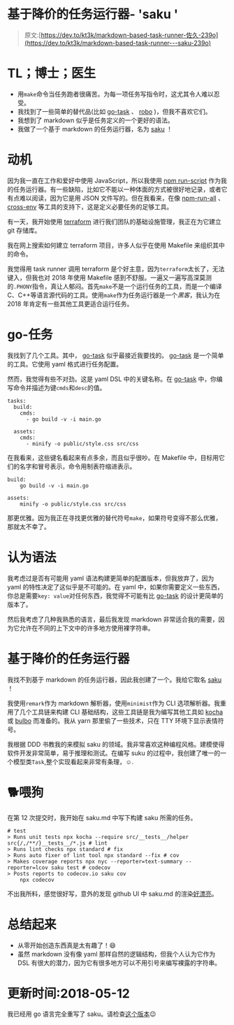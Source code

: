 # 基于降价的任务运行器- 'saku '

> 原文:[https://dev.to/kt3k/markdown-based-task-runner-佐久-239o](https://dev.to/kt3k/markdown-based-task-runner---saku-239o)

# TL；博士；医生

*   用`make`命令当任务跑者很痛苦。为每一项任务写指令时，这尤其令人难以忍受。
*   我找到了一些简单的替代品(比如 [go-task](https://github.com/go-task/task) 、 [robo](https://github.com/tj/robo) )，但我不喜欢它们。
*   我想到了 markdown 似乎是任务定义的一个更好的语法。
*   我做了一个基于 markdown 的任务运行器，名为 [saku](https://github.com/kt3k/node-saku) ！

# [](#motivation)动机

因为我一直在工作和爱好中使用 JavaScript，所以我使用 [npm run-script](https://docs.npmjs.com/cli/run-script) 作为我的任务运行器。有一些缺陷，比如它不能以一种体面的方式被很好地记录，或者它有点难以阅读，因为它是用 JSON 文件写的。但在我看来，在像 [npm-run-all](https://github.com/mysticatea/npm-run-all) 、 [cross-env](https://github.com/kentcdodds/cross-env) 等工具的支持下，这是定义必要任务的足够工具。

有一天，我开始使用 [terraform](https://www.terraform.io) 进行我们团队的基础设施管理，我正在为它建立 git 存储库。

我在网上搜索如何建立 terraform 项目，许多人似乎在使用 Makefile 来组织其中的命令。

我觉得用 task runner 调用 terraform 是个好主意，因为`terraform`太长了，无法键入，但我也对 2018 年使用 Makefile 感到不舒服。一遍又一遍写高深莫测的`.PHONY`指令，真让人郁闷。首先`make`不是一个运行任务的工具，而是一个编译 C、C++等语言源代码的工具。使用`make`作为任务运行器是一个*黑客*，我认为在 2018 年肯定有一些其他工具更适合运行任务。

# go-任务

我找到了几个工具。其中， [go-task](https://github.com/go-task/task) 似乎最接近我要找的。 [go-task](https://github.com/go-task/task) 是一个简单的工具。它使用 yaml 格式进行任务配置。

然而，我觉得有些不对劲。这是 yaml DSL 中的关键名称。在 [go-task](https://github.com/go-task/task) 中，你编写命令并描述为键`cmds`和`desc`的值。

```
tasks:
  build:
    cmds:
      - go build -v -i main.go

  assets:
    cmds:
      - minify -o public/style.css src/css 
```

在我看来，这些键名看起来有点多余，而且似乎很吵。在 Makefile 中，目标用它们的名字和冒号表示，命令用制表符缩进表示。

```
build:
    go build -v -i main.go

assets:
    minify -o public/style.css src/css 
```

那更优雅。因为我正在寻找更优雅的替代符号`make`，如果符号变得不那么优雅，那就太不幸了。

# [](#think-syntax)认为语法

我考虑过是否有可能用 yaml 语法构建更简单的配置版本，但我放弃了，因为 yaml 的特性决定了这似乎是不可能的。在 yaml 中，如果你需要定义一些东西，你总是需要`key: value`对任何东西，我觉得不可能有比 [go-task](https://github.com/go-task/task) 的设计更简单的版本了。

然后我考虑了几种我熟悉的语言，最后我发现 markdown 非常适合我的需要，因为它允许在不同的上下文中的许多地方使用裸字符串。

# [](#markdownbased-task-runner)基于降价的任务运行器

我找不到基于 markdown 的任务运行器，因此我创建了一个。我给它取名 [saku](https://github.com/kt3k/node-saku) ！

我使用`remark`作为 markdown 解析器，使用`minimist`作为 CLI 选项解析器。我重用了几个工具链来构建 CLI 基础结构，这些工具链是我为编写其他工具如 [kocha](https://github.com/kt3k/kocha) 或 [bulbo](https://github.com/kt3k/bulbo) 而准备的。我从 yarn 那里偷了一些技术，只在 TTY 环境下显示表情符号。

我根据 DDD 书教我的来模拟 saku 的领域。我非常喜欢这种编程风格。建模使得软件开发非常简单，易于推理和测试。在编写 suku 的过程中，我创建了唯一的一个模型类`Task`,整个实现看起来非常有条理，☺️.

# [](#dogfooding)🐕喂狗

在第 12 次提交时，我开始在 saku.md 中写下构建 saku 所需的任务。

```
# test
> Runs unit tests npx kocha --require src/__tests__/helper src{/,/**/}__tests__/*.js # lint
> Runs lint checks npx standard # fix
> Runs auto fixer of lint tool npx standard --fix # cov
> Makes coverage reports npx nyc --reporter=text-summary --reporter=lcov saku test # codecov
> Posts reports to codecov.io saku cov
    npx codecov 
```

不出我所料，感觉很好写，意外的发现 github UI 中 saku.md 的渲染[好漂亮](https://github.com/kt3k/node-saku/blob/master/saku.md)。

# [](#wrap-up)总结起来

*   从零开始创造东西真是太有趣了！😄
*   虽然 markdown 没有像 yaml 那样自然的逻辑结构，但我个人认为它作为 DSL 有很大的潜力，因为它有很多地方可以不用引号来编写裸露的字符串。

# [](#update-20180512)更新时间:2018-05-12

我已经用 go 语言完全重写了 saku。请检查[这个版本](https://github.com/kt3k/saku)😉